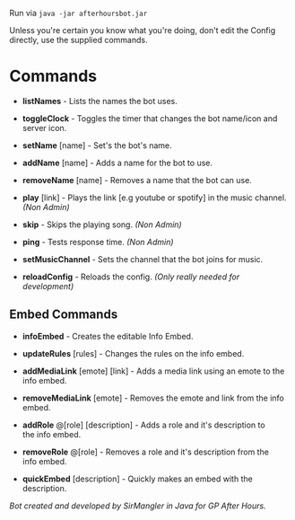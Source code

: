 
Run via `java -jar afterhoursbot.jar`

Unless you're certain you know what you're doing, don't edit the Config directly, use the supplied commands.

Commands
=============

 * **listNames** - Lists the names the bot uses.

 * **toggleClock** - Toggles the timer that changes the bot name/icon and server icon.

 * **setName** [name] - Set's the bot's name.

 * **addName** [name] - Adds a name for the bot to use.

 * **removeName** [name] - Removes a name that the bot can use.

 * **play** [link] - Plays the link [e.g youtube or spotify] in the music
   channel. *(Non Admin)*
   
 * **skip** - Skips the playing song. *(Non Admin)*

 * **ping** - Tests response time. *(Non Admin)*

 * **setMusicChannel** - Sets the channel that the bot joins for music.
 
 * **reloadConfig** - Reloads the config. *(Only really needed for development)*

## Embed Commands

 - **infoEmbed** - Creates the editable Info Embed.
 
 - **updateRules** [rules] - Changes the rules on the info embed.
 
 - **addMediaLink** [emote] [link] - Adds a media link using an emote to the
   info embed.
   
 - **removeMediaLink** [emote] - Removes the emote and link from the info   
   embed.     
   
 - **addRole** @[role] [description] - Adds a role and it's description to  
   the info embed.
     
 - **removeRole** @[role] - Removes a role and it's description from the   
   info embed.

 - **quickEmbed** [description] - Quickly makes an embed with the description. 


*Bot created and developed by SirMangler in Java for GP After Hours.*
